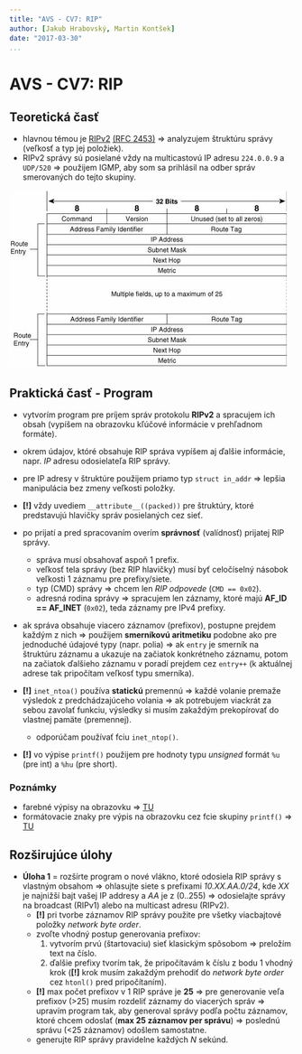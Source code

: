 ```yaml
---
title: "AVS - CV7: RIP"
author: [Jakub Hrabovský, Martin Kontšek]
date: "2017-03-30"
...
```


# AVS - CV7: RIP

## Teoretická časť

- hlavnou témou je [RIPv2](http://learningnetworkingblog.blogspot.sk/2014/05/routing-information-protocol-rip.html) [(RFC 2453)](https://tools.ietf.org/html/rfc2453) => analyzujem štruktúru správy (veľkosť a typ jej položiek).
- RIPv2 správy sú posielané vždy na multicastovú IP adresu `224.0.0.9` a `UDP/520` => použijem IGMP, aby som sa prihlásil na odber správ smerovaných do tejto skupiny.

![Štruktúra RIPv2 správy](./ripv2-message.jpg)

## Praktická časť - Program

- vytvorím program pre príjem správ protokolu __RIPv2__ a spracujem ich obsah (vypíšem na obrazovku kľúčové informácie v prehľadnom formáte).
- okrem údajov, któré obsahuje RIP správa vypíšem aj ďalšie informácie, napr. _IP_ adresu odosielateľa RIP správy.
- pre IP adresy v štruktúre použijem priamo typ `struct in_addr` => lepšia manipulácia bez zmeny veľkosti položky.
- **[!]** vždy uvediem `__attribute__((packed))` pre štruktúry, ktoré predstavujú hlavičky správ posielaných cez sieť.

- po prijatí a pred spracovaním overím __správnosť__ (valídnosť) prijatej RIP správy.
    + správa musí obsahovať aspoň 1 prefix.
    + veľkosť tela správy (bez RIP hlavičky) musí byť celočíselný násobok veľkosti 1 záznamu pre prefixy/siete.
    + typ (CMD) správy => chcem len _RIP odpovede_ (`CMD == 0x02`).
    + adresná rodina správy => spracujem len záznamy, ktoré majú __AF_ID == AF_INET__ (`0x02`), teda záznamy pre IPv4 prefixy.

- ak správa obsahuje viacero záznamov (prefixov), postupne prejdem každým z nich => použijem __smerníkovú aritmetiku__ podobne ako pre jednoduché údajové typy (napr. polia) => ak `entry` je smerník na štruktúru záznamu a ukazuje na začiatok konkrétneho záznamu, potom na začiatok ďalšieho záznamu v poradí prejdem cez `entry++` (k aktuálnej adrese tak pripočítam veľkosť typu smerníka).

- __[!]__ `inet_ntoa()` používa __statickú__ premennú => každé volanie premaže výsledok z predchádzajúceho volania => ak potrebujem viackrát za sebou zavolať funkciu, výsledky si musím zakaždým prekopírovať do vlastnej pamäte (premennej).
    + odporúčam používať fciu `inet_ntop()`.
- __[!]__ vo výpise `printf()` použijem pre hodnoty typu _unsigned_ formát `%u` (pre int) a `%hu` (pre short).

### Poznámky

- farebné výpisy na obrazovku => [TU](http://stackoverflow.com/questions/3585846/color-text-in-terminal-aplications-in-unix)
- formátovacie znaky pre výpis na obrazovku cez fcie skupiny `printf()` => [TU](http://www.cplusplus.com/reference/cstdio/printf/)

## Rozširujúce úlohy

- **Úloha 1** = rozšírte program o nové vlákno, ktoré odosiela RIP správy s vlastným obsahom => ohlasujte siete s prefixami _10.XX.AA.0/24_, kde _XX_ je najnižší bajt vašej IP addresy a _AA_ je z (0..255) => odosielajte správy na broadcast (RIPv1) alebo na multicast adresu (RIPv2).
    + __[!]__ pri tvorbe záznamov RIP správy použite pre všetky viacbajtové položky _network byte order_.
    + zvoľte vhodný postup generovania prefixov:
        1. vytvorím prvú (štartovaciu) sieť klasickým spôsobom => preložím text na číslo.
        2. ďalšie prefixy tvorím tak, že pripočítavám k číslu z bodu 1 vhodný krok (__[!]__ krok musím zakaždým prehodiť do _network byte order_ cez `htonl()` pred pripočítaním).
    + __[!]__ max počet prefixov v 1 RIP správe je __25__ => pre generovanie veľa prefixov (>25) musím rozdeliť záznamy do viacerých správ => upravím program tak, aby generoval správy podľa počtu záznamov, ktoré chcem odoslať (__max 25 záznamov per správu__) => poslednú správu (<25 záznamov) odošlem samostatne.
    + generujte RIP správy pravidelne každých _N_ sekúnd.
